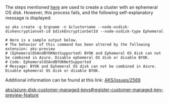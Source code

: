 The steps mentioned [here](security-encrypt-diskencryptionset_osdisk.md) are used to create a cluster with an ephemeral OS disk. However, this process fails, and the following self-explanatory message is displayed:

```
az aks create -g $rgname -n $clustername --node-osdisk-diskencryptionset-id $diskEncryptionSetId --node-osdisk-type Ephemeral

# Here is a sample output below.
# The behavior of this command has been altered by the following extension: aks-preview
# (EphemeralOSAndBYOKNotSupported) BYOK and Ephemeral OS disk can not be combined in Azure. Disable ephemeral OS disk or disable BYOK.
# Code: EphemeralOSAndBYOKNotSupported
# Message: BYOK and Ephemeral OS disk can not be combined in Azure. Disable ephemeral OS disk or disable BYOK.
```

Additional information can be found at this link: [AKS/issues/2569](https://github.com/Azure/AKS/issues/2569)

[aks/azure-disk-customer-managed-keys#register-customer-managed-key-preview-feature](https://learn.microsoft.com/en-us/azure/aks/azure-disk-customer-managed-keys#register-customer-managed-key-preview-feature)
